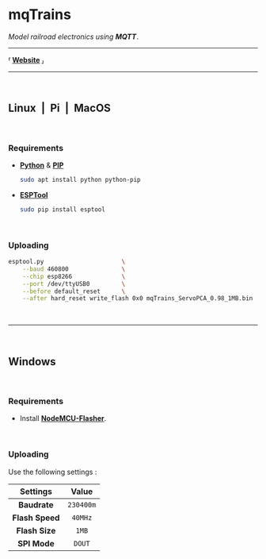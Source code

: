 
# mqTrains

*Model railroad electronics using* ***MQTT*** *.*

---

**⸢ [Website] ⸥**

---


<br>

## Linux | Pi | MacOS

<br>

### Requirements

- **[Python]** & **[PIP]**

    ```sh
    sudo apt install python python-pip
    ```

- **[ESPTool]**

    ```sh
    sudo pip install esptool
    ```

<br>

### Uploading

```sh
esptool.py                      \
    --baud 460800               \
    --chip esp8266              \
    --port /dev/ttyUSB0         \
    --before default_reset      \
    --after hard_reset write_flash 0x0 mqTrains_ServoPCA_0.98_1MB.bin
```

<br>

---

<br>

## Windows

<br>

### Requirements

- Install **[NodeMCU-Flasher]**.

<br>

### Uploading

Use the following settings :

| Settings | Value |
|:--------:|:-----:|
| **Baudrate** | `230400m`
| **Flash Speed** | `40MHz`
| **Flash Size** | `1MB`
| **SPI Mode** | `DOUT`


<!----------------------------------------------------------------------------->

[Website]: https://www.mqtrains.com/

[Python]: https://www.python.org/
[PIP]: https://pypi.org/project/pip/
[ESPTool]: https://pypi.org/project/esptool/

[NodeMCU-Flasher]: https://github.com/nodemcu/nodemcu-flasher
